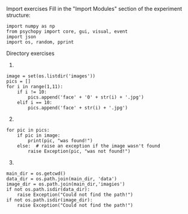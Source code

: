 Import exercises
Fill in the "Import Modules" section of the experiment structure:

    
    import numpy as np
    from psychopy import core, gui, visual, event
    import json
    import os, random, pprint

Directory exercises

1.

    image = set(os.listdir('images'))
    pics = []
    for i in range(1,11):
        if i != 10:  
            pics.append('face' + '0' + str(i) + '.jpg')
        elif i == 10:
            pics.append('face' + str(i) + '.jpg')
    
2.    
    
    for pic in pics:
        if pic in image:
            print(pic, "was found!")
        else:  # raise an exception if the image wasn't found
            raise Exception(pic, "was not found!")
    
    
    
    
3.

    main_dir = os.getcwd()                                               
    data_dir = os.path.join(main_dir, 'data')                
    image_dir = os.path.join(main_dir,'imagies')            
    if not os.path.isdir(data_dir):
        raise Exception("Could not find the path!")
    if not os.path.isdir(image_dir):
        raise Exception("Could not find the path!")

